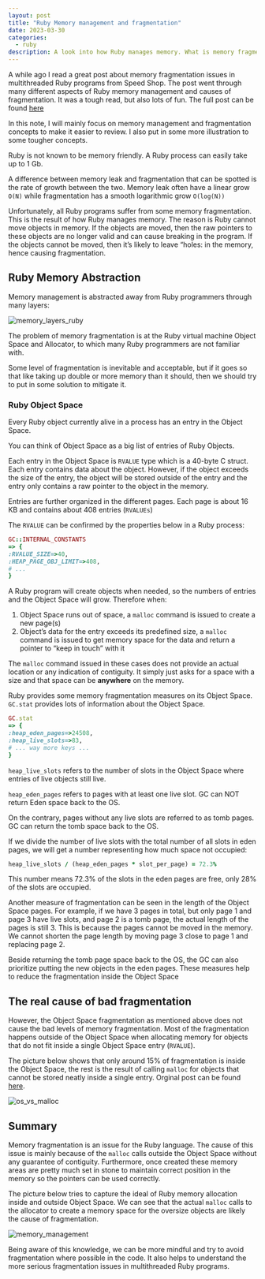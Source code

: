```yaml
---
layout: post
title: "Ruby Memory management and fragmentation"
date: 2023-03-30
categories:
  - ruby
description: A look into how Ruby manages memory. What is memory fragmentation? What are the causes of fragmentation in Ruby?
---
```


A while ago I read a great post about memory fragmentation issues in multithreaded Ruby programs from Speed Shop. The post went through many different aspects of Ruby memory management and causes of fragmentation. It was a tough read, but also lots of fun. The full post can be found [here](https://www.speedshop.co/2017/12/04/malloc-doubles-ruby-memory.html)

In this note, I will mainly focus on memory management and fragmentation concepts to make it easier to review. I also put in some more illustration to some tougher concepts.

Ruby is not known to be memory friendly. A Ruby process can easily take up to 1 Gb.

A difference between memory leak and fragmentation that can be spotted is the rate of growth between the two. Memory leak often have a linear grow `O(N)` while fragmentation has a smooth logarithmic grow `O(log(N))`

Unfortunately, all Ruby programs suffer from some memory fragmentation. This is the result of how Ruby manages memory. The reason is Ruby cannot move objects in memory. If the objects are moved, then the raw pointers to these objects are no longer valid and can cause breaking in the program. If the objects cannot be moved, then it’s likely to leave “holes: in the memory, hence causing fragmentation.

## Ruby Memory Abstraction

Memory management is abstracted away from Ruby programmers through many layers:

![memory_layers_ruby](https://cdn.discordapp.com/attachments/1090947545477427264/1090947660975980615/image.png)

The problem of memory fragmentation is at the Ruby virtual machine Object Space and Allocator, to which many Ruby programmers are not familiar with.

Some level of fragmentation is inevitable and acceptable, but if it goes so that like taking up double or more memory than it should, then we should try to put in some solution to mitigate it.

### Ruby Object Space

Every Ruby object currently alive in a process has an entry in the Object Space.

You can think of Object Space as a big list of entries of Ruby Objects.

Each entry in the Object Space is `RVALUE` type which is a 40-byte C struct. Each entry contains data about the object. However, if the object exceeds the size of the entry, the object will be stored outside of the entry and the entry only contains a raw pointer to the object in the memory.

Entries are further organized in the different pages. Each page is about 16 KB and contains about 408 entries (`RVALUEs`)

The `RVALUE` can be confirmed by the properties below in a Ruby process:

```ruby
GC::INTERNAL_CONSTANTS
=> {
:RVALUE_SIZE=>40,
:HEAP_PAGE_OBJ_LIMIT=>408,
# ...
}
```

A Ruby program will create objects when needed, so the numbers of entries and the Object Space will grow. Therefore when:
1. Object Space runs out of space, a `malloc` command is issued to create a new page(s)
2. Object’s data for the entry exceeds its predefined size, a `malloc` command is issued to get memory space for the data and return a pointer to “keep in touch” with it

The `malloc` command issued in these cases does not provide an actual location or any indication of contiguity. It simply just asks for a space with a size and that space can be **anywhere** on the memory.

Ruby provides some memory fragmentation measures on its Object Space. `GC.stat` provides lots of information about the Object Space.

```ruby
GC.stat
=> {
:heap_eden_pages=>24508,
:heap_live_slots=>83,
# ... way more keys ...
}
```

`heap_live_slots` refers to the number of slots in the Object Space where entries of live objects still live.

`heap_eden_pages` refers to pages with at least one live slot. GC can NOT return Eden space back to the OS.

On the contrary, pages without any live slots are referred to as tomb pages. GC can return the tomb space back to the OS.

If we divide the number of live slots with the total number of all slots in eden pages, we will get a number representing how much space not occupied:
```ruby
heap_live_slots / (heap_eden_pages * slot_per_page) = 72.3%
``` 
This number means 72.3% of the slots in the eden pages are free, only 28% of the slots are occupied.

Another measure of fragmentation can be seen in the length of the  Object Space pages. For example, if we have 3 pages in total, but only page 1 and page 3 have live slots, and page 2 is a tomb page, the actual length of the pages is still 3. This is because the pages cannot be moved in the memory. We cannot shorten the page length by moving page 3 close to page 1 and replacing page 2.

Beside returning the tomb page space back to the OS, the GC can also prioritize putting the new objects in the eden pages. These measures help to reduce the fragmentation inside the Object Space

## The real cause of bad fragmentation

However, the Object Space fragmentation as mentioned above does not cause the bad levels of memory fragmentation. Most of the fragmentation happens outside of the Object Space when allocating memory for objects that do not fit inside a single Object Space entry (`RVALUE`).

The picture below shows that only around 15% of fragmentation is inside the Object Space, the rest is the result of calling `malloc` for objects that cannot be stored neatly inside a single entry. Orginal post can be found [here](https://twitter.com/tenderlove/status/879870368680255489?ref_src=twsrc%5Etfw%7Ctwcamp%5Etweetembed%7Ctwterm%5E879870368680255489%7Ctwgr%5E7d73701eb304c1e2c88a87005d6543c20edebc47%7Ctwcon%5Es1_&ref_url=https%3A%2F%2Fwww.speedshop.co%2F2017%2F12%2F04%2Fmalloc-doubles-ruby-memory.html).

![os_vs_malloc](https://cdn.discordapp.com/attachments/1090947545477427264/1090951650627305522/image.png)

## Summary

Memory fragmentation is an issue for the Ruby language. The cause of this issue is mainly because of the `malloc` calls outside the Object Space without any guarantee of contiguity. Furthermore, once created these memory areas are pretty much set in stone to maintain correct position in the memory so the pointers can be used correctly.

The picture below tries to capture the ideal of Ruby memory allocation inside and outside Object Space. We can see that the actual `malloc` calls to the allocator to create a memory space for the oversize objects are likely the cause of fragmentation.

![memory_management](https://cdn.discordapp.com/attachments/1090947545477427264/1090953839043149956/image.png)

Being aware of this knowledge, we can be more mindful and try to avoid fragmentation where possible in the code. It also helps to understand the more serious fragmentation issues in multithreaded Ruby programs.

